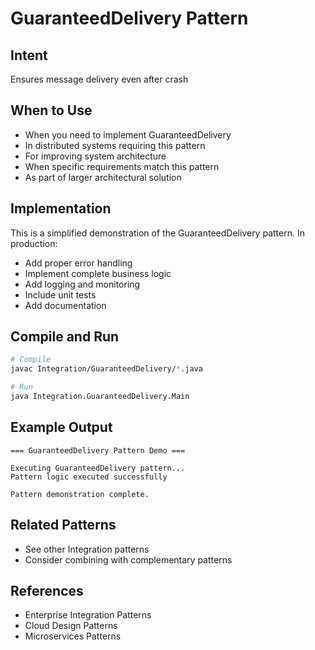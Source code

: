 # GuaranteedDelivery Pattern

## Intent
Ensures message delivery even after crash

## When to Use
- When you need to implement GuaranteedDelivery
- In distributed systems requiring this pattern
- For improving system architecture
- When specific requirements match this pattern
- As part of larger architectural solution

## Implementation
This is a simplified demonstration of the GuaranteedDelivery pattern. In production:
- Add proper error handling
- Implement complete business logic
- Add logging and monitoring
- Include unit tests
- Add documentation

## Compile and Run
```bash
# Compile
javac Integration/GuaranteedDelivery/*.java

# Run
java Integration.GuaranteedDelivery.Main
```

## Example Output
```
=== GuaranteedDelivery Pattern Demo ===

Executing GuaranteedDelivery pattern...
Pattern logic executed successfully

Pattern demonstration complete.
```

## Related Patterns
- See other Integration patterns
- Consider combining with complementary patterns

## References
- Enterprise Integration Patterns
- Cloud Design Patterns
- Microservices Patterns
